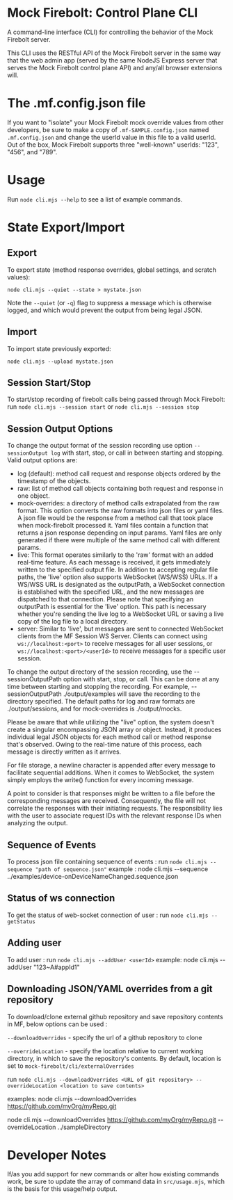 Mock Firebolt: Control Plane CLI
================================

A command-line interface (CLI) for controlling the behavior of the Mock Firebolt server.

This CLI uses the RESTful API of the Mock Firebolt server in the same way that the web admin app (served by the same NodeJS Express server that serves the Mock Firebolt control plane API) and any/all browser extensions will.

# The .mf.config.json file

If you want to "isolate" your Mock Firebolt mock override values from other developers, be sure to make a copy of `.mf-SAMPLE.config.json`
named `.mf.config.json` and change the userId value in this file to a valid userId. Out of the box, Mock Firebolt supports three "well-known"
userIds: "123", "456", and "789".

# Usage

Run `node cli.mjs --help` to see a list of example commands.

# State Export/Import

## Export

To export state (method response overrides, global settings, and scratch values):

```
node cli.mjs --quiet --state > mystate.json
```

Note the `--quiet` (or `-q`) flag to suppress a message which is otherwise logged, and which would prevent the output from being legal JSON.

## Import

To import state previously exported:

```
node cli.mjs --upload mystate.json
```

## Session Start/Stop

To start/stop recording of firebolt calls being passed through Mock Firebolt:
run `node cli.mjs --session start` or `node cli.mjs --session stop`

## Session Output Options

To change the output format of the session recording use option
`--sessionOutput log` 
with start, stop, or call in between starting and stopping.
Valid output options are:

- log (default): method call request and response objects ordered by the timestamp of the objects.
- raw: list of method call objects containing both request and response in one object.
- mock-overrides: a directory of method calls extrapolated from the raw format. This option converts the raw formats into json files or yaml files. A json file would be the response from a method call that took place when mock-firebolt processed it. Yaml files contain a function that returns a json response depending on input params. Yaml files are only generated if there were multiple of the same method call with different params.
- live: This format operates similarly to the 'raw' format with an added real-time feature. As each message is received, it gets immediately written to the specified output file. In addition to accepting regular file paths, the 'live' option also supports WebSocket (WS/WSS) URLs. If a WS/WSS URL is designated as the outputPath, a WebSocket connection is established with the specified URL, and the new messages are dispatched to that connection. Please note that specifying an outputPath is essential for the 'live' option. This path is necessary whether you're sending the live log to a WebSocket URL or saving a live copy of the log file to a local directory.
- server: Similar to 'live', but messages are sent to connected WebSocket clients from the MF Session WS Server. Clients can connect using `ws://localhost:<port>` to receive messages for all user sessions, or `ws://localhost:<port>/<userId>` to receive messages for a specific user session.

To change the output directory of the session recording, use the --sessionOutputPath option with start, stop, or call. This can be done at any time between starting and stopping the recording. For example, --sessionOutputPath ./output/examples will save the recording to the directory specified. The default paths for log and raw formats are ./output/sessions, and for mock-overrides is ./output/mocks.

Please be aware that while utilizing the "live" option, the system doesn't create a singular encompassing JSON array or object. Instead, it produces individual legal JSON objects for each method call or method response that's observed. Owing to the real-time nature of this process, each message is directly written as it arrives.

For file storage, a newline character is appended after every message to facilitate sequential additions. When it comes to WebSocket, the system simply employs the write() function for every incoming message.

A point to consider is that responses might be written to a file before the corresponding messages are received. Consequently, the file will not correlate the responses with their initiating requests. The responsibility lies with the user to associate request IDs with the relevant response IDs when analyzing the output.

## Sequence of Events

To process json file containing sequence of events :
run `node cli.mjs --sequence "path of sequence.json"`
example : node cli.mjs --sequence ../examples/device-onDeviceNameChanged.sequence.json

## Status of ws connection

To get the status of web-socket connection of user :
run `node cli.mjs --getStatus`

## Adding user

To add user :
run `node cli.mjs --addUser <userId>`
example: node cli.mjs --addUser "123~A#appId1"

## Downloading JSON/YAML overrides from a git repository

To download/clone external github repository and save repository contents in MF, below options can be used :

`--downloadOverrides` - specify the url of a github repository to clone

`--overrideLocation` - specify the location relative to current working directory, in which to save the repository's contents. By default, location is set to `mock-firebolt/cli/externalOverrides`

run `node cli.mjs --downloadOverrides <URL of git repository> --overrideLocation <location to save contents>`

examples: 
node cli.mjs --downloadOverrides https://github.com/myOrg/myRepo.git

node cli.mjs --downloadOverrides https://github.com/myOrg/myRepo.git --overrideLocation ../sampleDirectory

# Developer Notes

If/as you add support for new commands or alter how existing commands work, be sure to update the array of command data in `src/usage.mjs`, which is the basis for this usage/help output.

